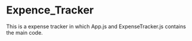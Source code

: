 # Expence_Tracker
This is a expense tracker in which App.js and ExpenseTracker.js contains the main code.
